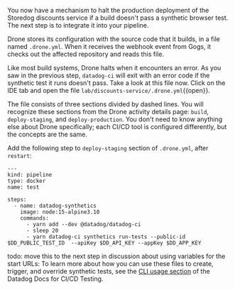 You now have a mechanism to halt the production deployment of the Storedog discounts service if a build doesn't pass a synthetic browser test. The next step is to integrate it into your pipeline.

Drone stores its configuration with the source code that it builds, in a file named `.drone.yml`. When it receives the webhook event from Gogs, it checks out the affected repository and reads this file. 

Like most build systems, Drone halts when it encounters an error. As you saw in the previous step, `datadog-ci` will exit with an error code if the synthetic test it runs doesn't pass. Take a look at this file now. Click on the IDE tab and open the file `lab/discounts-service/.drone.yml`{{open}}.

The file consists of three sections divided by dashed lines. You will recognize these sections from the Drone activity details page: `build`, `deploy-staging`, and `deploy-production`. You don't need to know anything else about Drone specifically; each CI/CD tool is configured differently, but the concepts are the same. 

Add the following step to `deploy-staging` section of `.drone.yml`, after `restart`:

```
---
kind: pipeline
type: docker
name: test

steps:
  - name: datadog-synthetics
    image: node:15-alpine3.10
    commands:
      - yarn add --dev @datadog/datadog-ci
      - sleep 20
      - yarn datadog-ci synthetics run-tests --public-id $DD_PUBLIC_TEST_ID  --apiKey $DD_API_KEY --appKey $DD_APP_KEY
```



todo: move this to the next step in discussion about using variables for the start URLs:
To learn more about how you can use these files to create, trigger, and override synthetic tests, see the [CLI usage section](https://docs.datadoghq.com/synthetics/ci/?tab=apitest#package-installation) of the Datadog Docs for CI/CD Testing. 

    